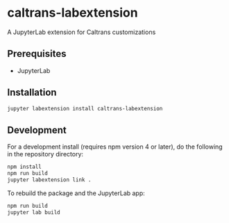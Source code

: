 # caltrans-labextension

A JupyterLab extension for Caltrans customizations


## Prerequisites

* JupyterLab

## Installation

```bash
jupyter labextension install caltrans-labextension
```

## Development

For a development install (requires npm version 4 or later), do the following in the repository directory:

```bash
npm install
npm run build
jupyter labextension link .
```

To rebuild the package and the JupyterLab app:

```bash
npm run build
jupyter lab build
```

